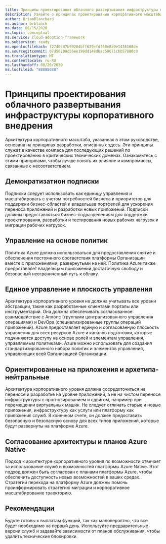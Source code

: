 ```yaml
---
title: Принципы проектирования облачного развертывания инфраструктуры корпоративного внедрения
description: Узнайте о принципах проектирования корпоративного масштаба в инфраструктуре внедрения Microsoft Cloud для Azure.
author: BrianBlanchard
ms.author: brblanch
ms.date: 06/15/2020
ms.topic: conceptual
ms.service: cloud-adoption-framework
ms.subservice: ready
ms.openlocfilehash: f2746c47b99204bff629efdf60e8a9e1436168de
ms.sourcegitcommit: 07d56209d56ee199dd148dbac59671cbb57880c0
ms.translationtype: MT
ms.contentlocale: ru-RU
ms.lasthandoff: 08/26/2020
ms.locfileid: "88885088"
---
```

# <a name="cloud-adoption-framework-enterprise-scale-design-principles"></a>Принципы проектирования облачного развертывания инфраструктуры корпоративного внедрения

Архитектура корпоративного масштаба, указанная в этом руководстве, основана на принципах разработки, описанных здесь. Эти принципы служат в качестве компаса для последующих решений по проектированию в критических технических доменах. Ознакомьтесь с этими принципами, чтобы лучше понять их влияние и компромиссы, связанные с несоответствием.

## <a name="subscription-democratization"></a>Демократизатион подписки

Подписки следует использовать как единицу управления и масштабировать с учетом потребностей бизнеса и приоритетов для поддержки бизнес-областей и владельцев портфелей для ускорения переноса приложений и разработки новых приложений. Подписки должны предоставляться бизнес-подразделениям для поддержки проектирования, разработки и тестирования новых рабочих нагрузок и миграции рабочих нагрузок.

## <a name="policy-driven-governance"></a>Управление на основе политик

Политика Azure должна использоваться для предоставления снятие и обеспечения постоянного соответствия платформы Организации вместе с приложениями, развернутыми на ней. Политика Azure также предоставляет владельцам приложений достаточную свободу и безопасный неограниченный путь к облаку.

## <a name="single-control-and-management-plane"></a>Единое управление и плоскость управления

Архитектура корпоративного уровня не должна учитывать все уровни абстракции, такие как разработанные клиентами порталы или инструментарий. Она должна обеспечивать согласованное взаимодействие с Аппопс (группами централизованного управления операциями) и DevOps (специализированные группы операций приложений). Azure предоставляет единую и согласованную плоскость управления для всех ресурсов Azure и каналов подготовки, которые подчиняются доступу на основе ролей и элементам управления, управляемым политиками. Azure можно использовать для создания стандартизированного набора политик и элементов управления, управляющих всей Организацией Организации.

## <a name="application-centric-and-archetype-neutral"></a>Ориентированные на приложения и архетипа-нейтральные

Архитектура корпоративного уровня должна сосредоточиться на переносе и разработке на уровне приложений, а не на чистом переносе инфраструктуры с прогнозированием и сдвигом, например при перемещении виртуальных машин. Не следует отличать старые и новые приложения, инфраструктуру как услуги или платформу как приложения служб. В конечном счете, он должен предоставить безопасную и безопасную основу для всех типов приложений, которые будут развернуты на платформе Azure.

## <a name="align-azure-native-design-and-roadmaps"></a>Согласование архитектуры и планов Azure Native

Подход к архитектуре корпоративного уровня по возможности отвечает за использование служб и возможностей платформы Azure Native. Этот подход должен быть согласован с планами платформы Azure, чтобы обеспечить доступность новых возможностей в ваших средах. Стратегии перехода на платформу Azure должны помочь проинформировать стратегию миграции и корпоративное масштабирование траекторию.

## <a name="recommendations"></a>Рекомендации

Будьте готовы к выплатам функций, так как маловероятно, что все будет необходимо на первый день. Используйте предварительные версии служб и задавайте зависимости от планов обслуживания, чтобы удалить технические блокировки.
